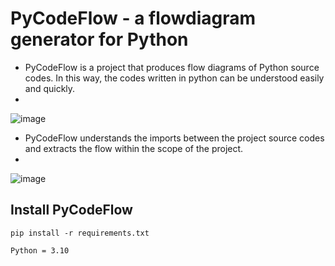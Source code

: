 # PyCodeFlow - a flowdiagram generator for Python
- PyCodeFlow is a project that produces flow diagrams of Python source codes. In this way, the codes written in python can be understood easily and quickly.
- 
![image](https://user-images.githubusercontent.com/56073720/190922678-eb49027d-4d71-44e3-8ceb-71461be488fe.png)

- PyCodeFlow understands the imports between the project source codes and extracts the flow within the scope of the project. 
- 
![image](https://user-images.githubusercontent.com/56073720/189490830-ebfb2aa9-3386-412a-b1ae-cebe5775becc.png)

## Install PyCodeFlow
`pip install -r requirements.txt`

`Python = 3.10`
